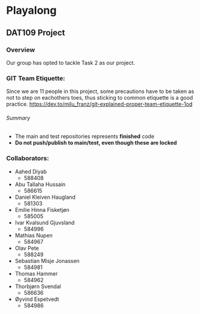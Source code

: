 # Playalong
## DAT109 Project
### Overview
Our group has opted to tackle Task 2 as our project.


### GIT Team Etiquette:
Since we are 11 people in this project, some precautions have to be taken as not to step on eachothers toes, thus sticking to common etiquette is a good practice.
https://dev.to/milu_franz/git-explained-proper-team-etiquette-1od

###### Summary
* The main and test repositories represents **finished** code
* **Do not push/publish to main/test, even though these are locked**

### Collaborators:
* Aahed Diyab
    * 588408
* Abu Tallaha Hussain
    * 586615
* Daniel Kleiven Haugland
    * 581303
* Emilie Hinna Fisketjøn
    * 585005
* Ivar Kvalsund Gjuvsland
    * 584996
* Mathias Nupen
    * 584967
* Olav Pete
    * 588249
* Sebastian Misje Jonassen
    * 584981
* Thomas Hammer
    * 584962
* Thorbjørn Svendal
    * 586636
* Øyvind Espetvedt
    * 584986

